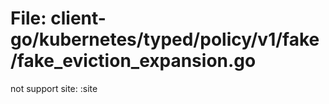 # File: client-go/kubernetes/typed/policy/v1/fake/fake_eviction_expansion.go

not support site: :site 

